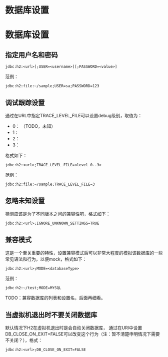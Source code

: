 数据库设置
===========

# 数据库设置

## 指定用户名和密码

	jdbc:h2:<url>[;USER=<username>][;PASSWORD=<value>]

范例：

	jdbc:h2:file:~/sample;USER=sa;PASSWORD=123

## 调试跟踪设置

通过在URL中指定TRACE_LEVEL_FILE可以设置debug级别，取值为：

- 0： （TODO，未知）
- 1：
- 2：
- 3：

格式如下：

	jdbc:h2:<url>;TRACE_LEVEL_FILE=<level 0..3>

范例：

	jdbc:h2:file:~/sample;TRACE_LEVEL_FILE=3

## 忽略未知设置

猜测应该是为了不同版本之间的兼容性吧，格式如下：

	jdbc:h2:<url>;IGNORE_UNKNOWN_SETTINGS=TRUE

## 兼容模式

这是一个至关重要的特性，设置兼容模式后可以非常大程度的模拟该数据库的一些常见语法和行为，以便mock，格式如下：

	jdbc:h2:<url>;MODE=<databaseType>

范例：

	jdbc:h2:~/test;MODE=MYSQL

TODO：兼容数据库的列表和设置名，后面再细看。

## 当虚拟机退出时不要关闭数据库

默认情况下H2在虚拟机退出时是会自动关闭数据库， 通过在URl中设置DB_CLOSE_ON_EXIT=FALSE可以改变这个行为（注：暂不清楚申明情况下需要不关闭？），格式：

	jdbc:h2:<url>;DB_CLOSE_ON_EXIT=FALSE
